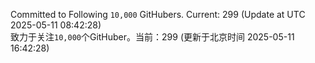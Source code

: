 Committed to Following `10,000` GitHubers. Current: <!-- FOLLOWING_COUNT -->299<!-- FOLLOWING_COUNT --> (Update at UTC <!-- LAST_UPDATED -->2025-05-11 08:42:28<!-- LAST_UPDATED -->)<br>
致力于关注`10,000`个GitHuber。当前：<!-- FOLLOWING_COUNT -->299<!-- FOLLOWING_COUNT --> (更新于北京时间 <!-- LAST_UPDATED_CST -->2025-05-11 16:42:28<!-- LAST_UPDATED_CST -->)
